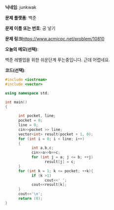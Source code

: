**닉네임**: junkwak

**문제 플랫폼**: 백준

**문제 이름 또는 번호**:  공 넣기

**문제 링크**https://www.acmicpc.net/problem/10810

**오늘의 메모(선택)**: 

백준 레벨업을 위한 쉬운단계 푸는중입니다. 근데 어렵네요.


**코드(선택)**:

```cpp
#include <iostream>
#include <vector>

using namespace std;

int main()
{
      
      int pocket, line;
      pocket = 0;
      line = 0;
      cin>>pocket >> line;
      vector<int> result(pocket + 1, 0);
      for (int i = 0; i < line; i++)
      {
            int a,b,c;
            cin>>a>>b>>c;
            for (int j = a; j <= b; ++j)
                  result[j] = c;
      }
      for (int k = 1; k <= pocket; ++k){
            if (k >1)
                  cout<<' ';
            cout<<result[k];
      }
      cout<<'\n';
      return (0);
}

